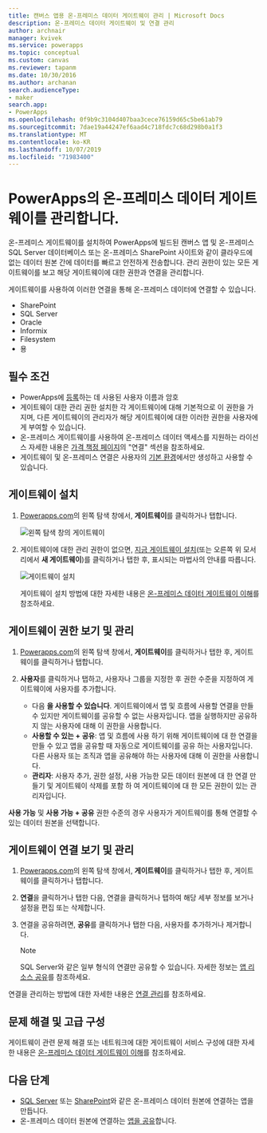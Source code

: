 ```yaml
---
title: 캔버스 앱용 온-프레미스 데이터 게이트웨이 관리 | Microsoft Docs
description: 온-프레미스 데이터 게이트웨이 및 연결 관리
author: archnair
manager: kvivek
ms.service: powerapps
ms.topic: conceptual
ms.custom: canvas
ms.reviewer: tapanm
ms.date: 10/30/2016
ms.author: archanan
search.audienceType:
- maker
search.app:
- PowerApps
ms.openlocfilehash: 0f9b9c3104d407baa3cece76159d65c5be61ab79
ms.sourcegitcommit: 7dae19a44247ef6aad4c718fdc7c68d298b0a1f3
ms.translationtype: MT
ms.contentlocale: ko-KR
ms.lasthandoff: 10/07/2019
ms.locfileid: "71983400"
---
```

# <a name="manage-an-on-premises-data-gateway-in-powerapps"></a>PowerApps의 온-프레미스 데이터 게이트웨이를 관리합니다.
온-프레미스 게이트웨이를 설치하여 PowerApps에 빌드된 캔버스 앱 및 온-프레미스 SQL Server 데이터베이스 또는 온-프레미스 SharePoint 사이트와 같이 클라우드에 없는 데이터 원본 간에 데이터를 빠르고 안전하게 전송합니다. 관리 권한이 있는 모든 게이트웨이를 보고 해당 게이트웨이에 대한 권한과 연결을 관리합니다.

게이트웨이를 사용하여 이러한 연결을 통해 온-프레미스 데이터에 연결할 수 있습니다.

* SharePoint
* SQL Server
* Oracle
* Informix
* Filesystem
* 용

## <a name="prerequisites"></a>필수 조건
* PowerApps에 [등록](../signup-for-powerapps.md)하는 데 사용된 사용자 이름과 암호
* 게이트웨이 대한 관리 권한 설치한 각 게이트웨이에 대해 기본적으로 이 권한을 가지며, 다른 게이트웨이의 관리자가 해당 게이트웨이에 대한 이러한 권한을 사용자에게 부여할 수 있습니다.
* 온-프레미스 게이트웨이를 사용하여 온-프레미스 데이터 액세스를 지원하는 라이선스 자세한 내용은 [가격 책정 페이지](https://powerapps.microsoft.com/pricing/)의 "연결" 섹션을 참조하세요.
* 게이트웨이 및 온-프레미스 연결은 사용자의 [기본 환경](working-with-environments.md)에서만 생성하고 사용할 수 있습니다.

## <a name="install-a-gateway"></a>게이트웨이 설치
1. [Powerapps.com](https://web.powerapps.com?utm_source=padocs&utm_medium=linkinadoc&utm_campaign=referralsfromdoc)의 왼쪽 탐색 창에서, **게이트웨이**를 클릭하거나 탭합니다.

    ![왼쪽 탐색 창의 게이트웨이](./media/gateway-management/manage-gateway.png)

2. 게이트웨이에 대한 관리 권한이 없으면, [지금 게이트웨이 설치](http://go.microsoft.com/fwlink/?LinkID=820931)(또는 오른쪽 위 모서리에서 **새 게이트웨이**)를 클릭하거나 탭한 후, 표시되는 마법사의 안내를 따릅니다.

    ![게이트웨이 설치](./media/gateway-management/no-gateway-installed.png)

    게이트웨이 설치 방법에 대한 자세한 내용은 [온-프레미스 데이터 게이트웨이 이해](gateway-reference.md)를 참조하세요.

## <a name="view-and-manage-gateway-permissions"></a>게이트웨이 권한 보기 및 관리
1. [Powerapps.com](https://web.powerapps.com?utm_source=padocs&utm_medium=linkinadoc&utm_campaign=referralsfromdoc)의 왼쪽 탐색 창에서, **게이트웨이**를 클릭하거나 탭한 후, 게이트웨이를 클릭하거나 탭합니다.

2. **사용자**를 클릭하거나 탭하고, 사용자나 그룹을 지정한 후 권한 수준을 지정하여 게이트웨이에 사용자를 추가합니다.

   * 다음 **을 사용할 수 있습니다**. 게이트웨이에서 앱 및 흐름에 사용할 연결을 만들 수 있지만 게이트웨이를 공유할 수 없는 사용자입니다. 앱을 실행하지만 공유하지 않는 사용자에 대해 이 권한을 사용합니다.
   * **사용할 수 있는 + 공유**: 앱 및 흐름에 사용 하기 위해 게이트웨이에 대 한 연결을 만들 수 있고 앱을 공유할 때 자동으로 게이트웨이를 공유 하는 사용자입니다. 다른 사용자 또는 조직과 앱을 공유해야 하는 사용자에 대해 이 권한을 사용합니다.
   * **관리자**: 사용자 추가, 권한 설정, 사용 가능한 모든 데이터 원본에 대 한 연결 만들기 및 게이트웨이 삭제를 포함 하 여 게이트웨이에 대 한 모든 권한이 있는 관리자입니다.

**사용 가능** 및 **사용 가능 + 공유** 권한 수준의 경우 사용자가 게이트웨이를 통해 연결할 수 있는 데이터 원본을 선택합니다.

## <a name="view-and-manage-gateway-connections"></a>게이트웨이 연결 보기 및 관리
1. [Powerapps.com](https://web.powerapps.com?utm_source=padocs&utm_medium=linkinadoc&utm_campaign=referralsfromdoc)의 왼쪽 탐색 창에서, **게이트웨이**를 클릭하거나 탭한 후, 게이트웨이를 클릭하거나 탭합니다.

2. **연결**을 클릭하거나 탭한 다음, 연결을 클릭하거나 탭하여 해당 세부 정보를 보거나 설정을 편집 또는 삭제합니다.

3. 연결을 공유하려면, **공유**를 클릭하거나 탭한 다음, 사용자를 추가하거나 제거합니다.

    > [!NOTE]
   > SQL Server와 같은 일부 형식의 연결만 공유할 수 있습니다. 자세한 정보는 [앱 리소스 공유](share-app-resources.md)를 참조하세요.

연결을 관리하는 방법에 대한 자세한 내용은 [연결 관리](add-manage-connections.md)를 참조하세요.

## <a name="troubleshooting-and-advanced-configuration"></a>문제 해결 및 고급 구성
게이트웨이 관련 문제 해결 또는 네트워크에 대한 게이트웨이 서비스 구성에 대한 자세한 내용은 [온-프레미스 데이터 게이트웨이 이해](gateway-reference.md)를 참조하세요.

## <a name="next-steps"></a>다음 단계
* [SQL Server](connections/connection-azure-sqldatabase.md) 또는 [SharePoint](connections/connection-sharepoint-online.md)와 같은 온-프레미스 데이터 원본에 연결하는 앱을 만듭니다.
* 온-프레미스 데이터 원본에 연결하는 [앱을 공유](share-app.md)합니다.
